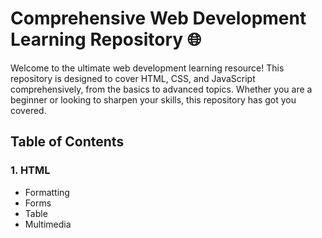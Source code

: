 # Comprehensive Web Development Learning Repository 🌐

Welcome to the ultimate web development learning resource! This repository is designed to cover HTML, CSS, and JavaScript comprehensively, from the basics to advanced topics. Whether you are a beginner or looking to sharpen your skills, this repository has got you covered.

## Table of Contents
### 1. HTML
  - Formatting
  - Forms
  - Table
  - Multimedia
